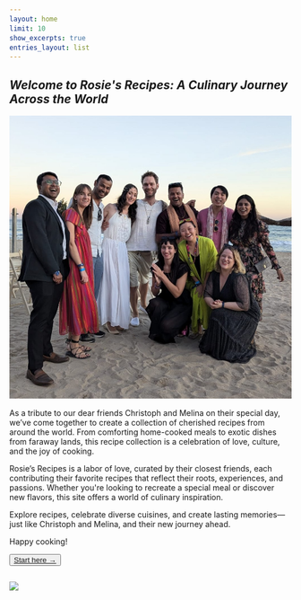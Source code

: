 ```yaml
---
layout: home
limit: 10
show_excerpts: true
entries_layout: list
---
```


## _Welcome to Rosie's Recipes: A Culinary Journey Across the World_

<img src="images/friends-1.jpeg">

As a tribute to our dear friends Christoph and Melina on their special day, we’ve come together to create a collection of cherished recipes from around the world. From comforting home-cooked meals to exotic dishes from faraway lands, this recipe collection is a celebration of love, culture, and the joy of cooking.

Rosie’s Recipes is a labor of love, curated by their closest friends, each contributing their favorite recipes that reflect their roots, experiences, and passions. Whether you're looking to recreate a special meal or discover new flavors, this site offers a world of culinary inspiration.

Explore recipes, celebrate diverse cuisines, and create lasting memories—just like Christoph and Melina, and their new journey ahead.

Happy cooking!

<div>
    <button class="btn primary align-center"><a href="recipes">Start here →</a></button>
</div>

<div>
    <img
        class="align-center"
        style="margin-top: 2em; margin-bottom: 1em"
        src="https://hits.seeyoufarm.com/api/count/incr/badge.svg?url={{ site.url | url_escape }}{{ page.url | uri_escape }}&count_bg=%23BFBFBF&title_bg=%23BFBFBF&title=Views&edge_flat=false"
    />
</div>
